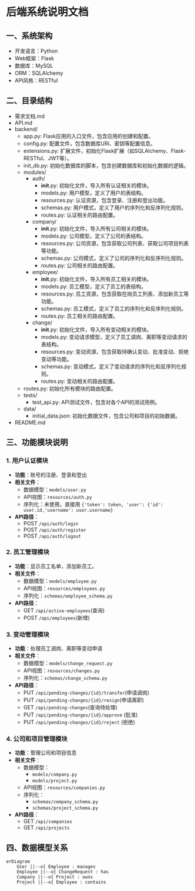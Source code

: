 # 后端系统说明文档

## 一、系统架构
- 开发语言：Python
- Web框架：Flask
- 数据库：MySQL
- ORM：SQLAlchemy
- API风格：RESTful

## 二、目录结构
- 需求文档.md
- API.md
- backend/
  - app.py: Flask应用的入口文件，包含应用的创建和配置。
  - config.py: 配置文件，包含数据库URI、密钥等配置信息。
  - extensions.py: 扩展文件，初始化Flask扩展（如SQLAlchemy、Flask-RESTful、JWT等）。
  - init_db.py: 初始化数据库的脚本，包含创建数据库和初始化数据的逻辑。
  - modules/
    - auth/
      - __init__.py: 初始化文件，导入所有认证相关的模块。
      - models.py: 用户模型，定义了用户的表结构。
      - resources.py: 认证资源，包含登录、注册和登出功能。
      - schemas.py: 用户模式，定义了用户的序列化和反序列化规则。
      - routes.py: 认证相关的路由配置。
    - company/
      - __init__.py: 初始化文件，导入所有公司相关的模块。
      - models.py: 公司模型，定义了公司的表结构。
      - resources.py: 公司资源，包含获取公司列表、获取公司项目列表等功能。
      - schemas.py: 公司模式，定义了公司的序列化和反序列化规则。
      - routes.py: 公司相关的路由配置。
    - employee/
      - __init__.py: 初始化文件，导入所有员工相关的模块。
      - models.py: 员工模型，定义了员工的表结构。
      - resources.py: 员工资源，包含获取在岗员工列表、添加新员工等功能。
      - schemas.py: 员工模式，定义了员工的序列化和反序列化规则。
      - routes.py: 员工相关的路由配置。
    - change/
      - __init__.py: 初始化文件，导入所有变动相关的模块。
      - models.py: 变动请求模型，定义了员工调岗、离职等变动请求的表结构。
      - resources.py: 变动资源，包含获取待确认变动、批准变动、拒绝变动等功能。
      - schemas.py: 变动模式，定义了变动请求的序列化和反序列化规则。
      - routes.py: 变动相关的路由配置。
  - routes.py: 初始化所有模块的路由配置。
  - tests/
    - test_api.py: API测试文件，包含对各个API的测试用例。
  - data/
    - initial_data.json: 初始化数据文件，包含公司和项目的初始数据。
- README.md



## 三、功能模块说明

### 1. 用户认证模块
- **功能**：账号的注册、登录和登出
- **相关文件**：
  - 数据模型：`models/user.py`
  - API视图：`resources/auth.py`
  - 序列化：未使用，直接用 `{'token': token, 'user': {'id': user.id,'username': user.username}`
- **API路径**：
  - POST `/api/auth/login`
  - POST `/api/auth/register`
  - POST `/api/auth/logout`

### 2. 员工管理模块
- **功能**：显示员工名单，添加新员工。
- **相关文件**：
  - 数据模型：`models/employee.py`
  - API视图：`resources/employees.py`
  - 序列化：`schemas/employee_schema.py`
- **API路径**：
  - GET `/api/active-employees`(查询)
  - POST `/api/employees`(新增)

### 3. 变动管理模块
- **功能**：处理员工调岗、离职等变动申请
- **相关文件**：
  - 数据模型：`models/change_request.py`
  - API视图：`resources/changes.py`
  - 序列化：`schemas/change_schema.py`
- **API路径**：
  - PUT `/api/pending-changes/{id}/transfer`(申请调岗)
  - PUT `/api/pending-changes/{id}/resign`(申请离职)
  - GET `/api/pending-changes`(查询待处理)
  - PUT `/api/pending-changes/{id}/approve` (批准)
  - PUT `/api/pending-changes/{id}/reject` (拒绝)

### 4. 公司和项目管理模块
- **功能**：管理公司和项目信息
- **相关文件**：
  - 数据模型：
    - `models/company.py`
    - `models/project.py`
  - API视图：`resources/companies.py`
  - 序列化：
    - `schemas/company_schema.py`
    - `schemas/project_schema.py`
- **API路径**：
  - GET `/api/companies`
  - GET `/api/projects`

## 四、数据模型关系

```mermaid
erDiagram
    User ||--o{ Employee : manages
    Employee ||--o{ ChangeRequest : has
    Company ||--o{ Project : owns
    Project ||--o{ Employee : contains
```
